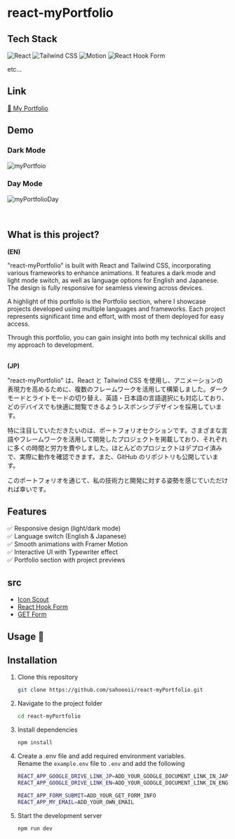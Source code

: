 # react-myPortfolio

## Tech Stack

![React](https://img.shields.io/badge/React@18.2.0-20232A?style=for-the-badge&logo=react&logoColor=61DAFB)
![Tailwind CSS](https://img.shields.io/badge/TailwindCSS@3.2.4-06B6D4?style=for-the-badge&logo=tailwindcss&logoColor=white)
![Motion](https://img.shields.io/badge/Motion@8.5.0-0055ff?style=for-the-badge&logo=framer&logoColor=white)
![React Hook Form](https://img.shields.io/badge/-React_Hook_Form@7.43.1-EC5990?style=for-the-badge&logo=reacthookform&logoColor=white)

<p>etc...</p>

## Link

[🎨 My Portfolio](https://react-my-portfolio-vert.vercel.app/)

## Demo

### Dark Mode

![myPortfoio](https://github.com/user-attachments/assets/fe56a5a6-794b-4769-a110-facfc7254461)

### Day Mode

![myPortfolioDay](https://github.com/user-attachments/assets/cd1dcb5c-1861-4e8f-9552-7ae02d98e04b)

<br />

## What is this project?

**(EN)**

"react-myPortfolio" is built with React and Tailwind CSS, incorporating various frameworks to enhance animations. It features a dark mode and light mode switch, as well as language options for English and Japanese. The design is fully responsive for seamless viewing across devices.

A highlight of this portfolio is the Portfolio section, where I showcase projects developed using multiple languages and frameworks. Each project represents significant time and effort, with most of them deployed for easy access.

Through this portfolio, you can gain insight into both my technical skills and my approach to development.
<br />
<br />

**(JP)**

"react-myPortfolio" は、React と Tailwind CSS を使用し、アニメーションの表現力を高めるために、複数のフレームワークを活用して構築しました。ダークモードとライトモードの切り替え、英語・日本語の言語選択にも対応しており、どのデバイスでも快適に閲覧できるようレスポンシブデザインを採用しています。

特に注目していただきたいのは、ポートフォリオセクションです。さまざまな言語やフレームワークを活用して開発したプロジェクトを掲載しており、それぞれに多くの時間と労力を費やしました。ほとんどのプロジェクトはデプロイ済みで、実際に動作を確認できます。また、GitHub のリポジトリも公開しています。

このポートフォリオを通じて、私の技術力と開発に対する姿勢を感じていただければ幸いです。

## Features

✅ Responsive design (light/dark mode)
<br />
✅ Language switch (English & Japanese)
<br />
✅ Smooth animations with Framer Motion
<br />
✅ Interactive UI with Typewriter effect
<br />
✅ Portfolio section with project previews

## src

- [Icon Scout](https://iconscout.com)
- [React Hook Form](https://react-hook-form.com)
- [GET Form](https://getform.io)

## Usage 🚀

## Installation

1. Clone this repository

   ```bash
   git clone https://github.com/sahoooii/react-myPortfolio.git
   ```

2. Navigate to the project folder
   ```bash
   cd react-myPortfolio
   ```
3. Install dependencies
   ```bash
   npm install
   ```
4. Create a .env file and add required environment variables.
   <br />
   Rename the `example.env` file to `.env` and add the following

   ```bash
   REACT_APP_GOOGLE_DRIVE_LINK_JP=ADD_YOUR_GOOGLE_DOCUMENT_LINK_IN_JAPANESE_VER
   REACT_APP_GOOGLE_DRIVE_LINK_EN=ADD_YOUR_GOOGLE_DOCUMENT_LINK_IN_ENGLISH_VER

   REACT_APP_FORM_SUBMIT=ADD_YOUR_GET_FORM_INFO
   REACT_APP_MY_EMAIL=ADD_YOUR_OWN_EMAIL
   ```

5. Start the development server
   ```bash
   npm run dev
   ```
